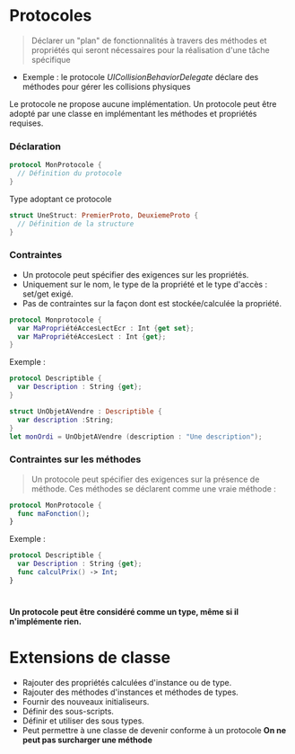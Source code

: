 # Protocoles

> Déclarer un "plan" de fonctionnalités à travers des méthodes et propriétés qui seront nécessaires pour la réalisation d'une tâche spécifique
- Exemple : le protocole _UICollisionBehaviorDelegate_ déclare des méthodes pour gérer les collisions physiques

Le protocole ne propose aucune implémentation.
Un protocole peut être adopté par une classe en implémentant les méthodes et propriétés requises.

### Déclaration
```Swift
protocol MonProtocole {
  // Définition du protocole
}
```
Type adoptant ce protocole
```Swift
struct UneStruct: PremierProto, DeuxiemeProto {
  // Définition de la structure
}
```

### Contraintes
- Un protocole peut spécifier des exigences sur les propriétés.
- Uniquement sur le nom, le type de la propriété et le type d'accès : set/get exigé.
- Pas de contraintes sur la façon dont est stockée/calculée la propriété.

```Swift
protocol Monprotocole {
  var MaPropriétéAccesLectEcr : Int {get set};
  var MaPropriétéAccesLect : Int {get};
}
```
Exemple :
```Swift
protocol Descriptible {
  var Description : String {get};
}

struct UnObjetAVendre : Descriptible {
  var description :String;
}
let monOrdi = UnObjetAVendre (description : "Une description");
```

### Contraintes sur les méthodes
> Un protocole peut spécifier des exigences sur la présence de méthode.
Ces méthodes se déclarent comme une vraie méthode :
```Swift
protocol MonProtocole {
  func maFonction();
}
```
Exemple :
```Swift
protocol Descriptible {
  var Description : String {get};
  func calculPrix() -> Int;
}
```
#
__Un protocole peut être considéré comme un type, même si il n'implémente rien.__


# Extensions de classe
- Rajouter des propriétés calculées d'instance ou de type.
- Rajouter des méthodes d'instances et méthodes de types.
- Fournir des nouveaux initialiseurs.
- Définir des sous-scripts.
- Définir et utiliser des sous types.
- Peut permettre à une classe de devenir conforme à un protocole
__On ne peut pas surcharger une méthode__
